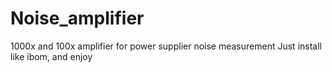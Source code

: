 # Noise_amplifier
1000x and 100x amplifier for power supplier noise measurement
Just install like ibom, and enjoy
